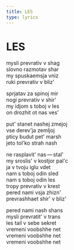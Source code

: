 ```yaml
---
title: LES
type: lyrics
---
```


<h1>LES</h1>

<section>

mysli prevrativ v shag\
slovno razmotav shar\
my spuskaemsja vniz\
ruki prevrativ v bliz'

sprjatav za spinoj mir\
nogi prevrativ v shir'\
my idjom s toboj v les\
on drozhit ot nas ves'

put' stanet nashej zmejoj\
vse derev'ja zemljoj\
pticy budut pet' marsh\
jeto tol'ko strah nash

ne rasplavit' nas&thinsp;&mdash;&thinsp;stal'\
my sroslis' v kostjor pal'c\
ja v tvoju iglu vdet\
nam s toboj odin sled\
nam s toboj odin les\
tropy prevrativ v krest\
pered nami vsja zhizn'\
prevrashhaet shir' v bliz'

pered nami nash shans\
mysli prevratit' v trans\
les tail v sebe sekret\
vremeni voobshhe net\
vremeni voobshhe net\
vremeni voobshhe net

</section>
